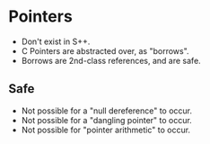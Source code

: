 # Pointers
- Don't exist in S++.
- C Pointers are abstracted over, as "borrows".
- Borrows are 2nd-class references, and are safe.

## Safe
- Not possible for a "null dereference" to occur.
- Not possible for a "dangling pointer" to occur.
- Not possible for "pointer arithmetic" to occur.